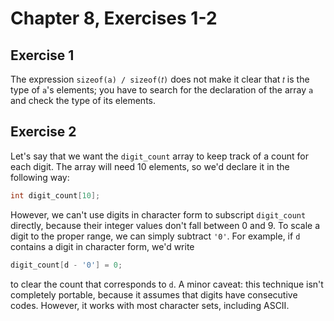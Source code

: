 # Chapter 8, Exercises 1-2

## Exercise 1

The expression `sizeof(a) / sizeof(𝑡)` does not make it clear that `𝑡` is the
type of `a`'s elements; you have to search for the declaration of the array `a`
and check the type of its elements.

## Exercise 2

Let's say that we want the `digit_count` array to keep track of a count for each
digit. The array will need 10 elements, so we'd declare it in the following way:

```c
int digit_count[10];
```

However, we can't use digits in character form to subscript `digit_count`
directly, because their integer values don't fall between 0 and 9. To scale a
digit to the proper range, we can simply subtract `'0'`. For example, if `d`
contains a digit in character form, we'd write

```c
digit_count[d - '0'] = 0;
```

to clear the count that corresponds to `d`. A minor caveat: this technique
isn't completely portable, because it assumes that digits have consecutive
codes. However, it works with most character sets, including ASCII.
